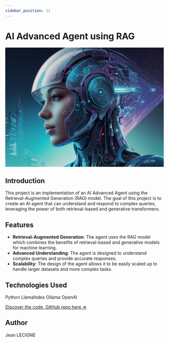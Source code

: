```yaml
---
sidebar_position: 11
---
```

# AI Advanced Agent using RAG

![AI bot img](../../static/img/project_img/Default_Crez_une_illustration_futuriste_mettant_en_scne_un_age_1.jpg)

## Introduction

This project is an implementation of an AI Advanced Agent using the Retrieval-Augmented Generation (RAG) model. The goal of this project is to create an AI agent that can understand and respond to complex queries, leveraging the power of both retrieval-based and generative transformers.

## Features

- **Retrieval-Augmented Generation**: The agent uses the RAG model which combines the benefits of retrieval-based and generative models for machine learning.
- **Advanced Understanding**: The agent is designed to understand complex queries and provide accurate responses.
- **Scalability**: The design of the agent allows it to be easily scaled up to handle larger datasets and more complex tasks.


## Technologies Used

Python LlamaIndex Ollama OpenAI

[Discover the code, GitHub repo here =>](https://github.com/Phenixjj/Maydays/tree/master/md-p-11_Crew-AI-and-RAG)

## Author
Jean LECIGNE